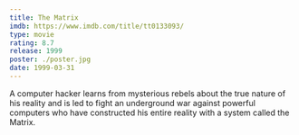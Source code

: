 ```yaml
---
title: The Matrix
imdb: https://www.imdb.com/title/tt0133093/
type: movie
rating: 8.7
release: 1999
poster: ./poster.jpg
date: 1999-03-31
---
```

A computer hacker learns from mysterious rebels about the true nature of his reality and is led to fight an underground war against powerful computers who have constructed his entire reality with a system called the Matrix.
 